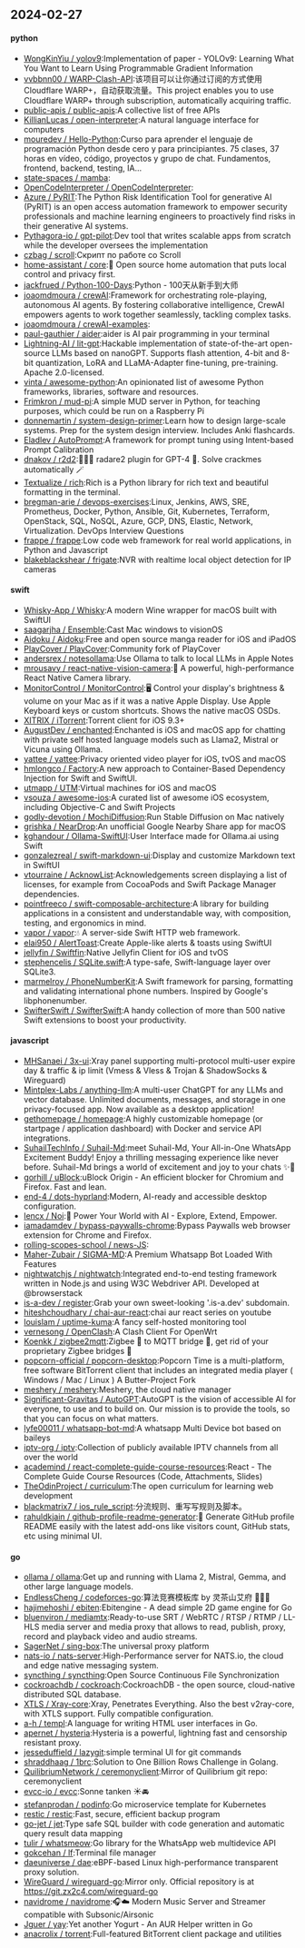 ## 2024-02-27

#### python
* [WongKinYiu / yolov9](https://github.com/WongKinYiu/yolov9):Implementation of paper - YOLOv9: Learning What You Want to Learn Using Programmable Gradient Information
* [vvbbnn00 / WARP-Clash-API](https://github.com/vvbbnn00/WARP-Clash-API):该项目可以让你通过订阅的方式使用Cloudflare WARP+，自动获取流量。This project enables you to use Cloudflare WARP+ through subscription, automatically acquiring traffic.
* [public-apis / public-apis](https://github.com/public-apis/public-apis):A collective list of free APIs
* [KillianLucas / open-interpreter](https://github.com/KillianLucas/open-interpreter):A natural language interface for computers
* [mouredev / Hello-Python](https://github.com/mouredev/Hello-Python):Curso para aprender el lenguaje de programación Python desde cero y para principiantes. 75 clases, 37 horas en vídeo, código, proyectos y grupo de chat. Fundamentos, frontend, backend, testing, IA...
* [state-spaces / mamba](https://github.com/state-spaces/mamba):
* [OpenCodeInterpreter / OpenCodeInterpreter](https://github.com/OpenCodeInterpreter/OpenCodeInterpreter):
* [Azure / PyRIT](https://github.com/Azure/PyRIT):The Python Risk Identification Tool for generative AI (PyRIT) is an open access automation framework to empower security professionals and machine learning engineers to proactively find risks in their generative AI systems.
* [Pythagora-io / gpt-pilot](https://github.com/Pythagora-io/gpt-pilot):Dev tool that writes scalable apps from scratch while the developer oversees the implementation
* [czbag / scroll](https://github.com/czbag/scroll):Скрипт по работе со Scroll
* [home-assistant / core](https://github.com/home-assistant/core):🏡 Open source home automation that puts local control and privacy first.
* [jackfrued / Python-100-Days](https://github.com/jackfrued/Python-100-Days):Python - 100天从新手到大师
* [joaomdmoura / crewAI](https://github.com/joaomdmoura/crewAI):Framework for orchestrating role-playing, autonomous AI agents. By fostering collaborative intelligence, CrewAI empowers agents to work together seamlessly, tackling complex tasks.
* [joaomdmoura / crewAI-examples](https://github.com/joaomdmoura/crewAI-examples):
* [paul-gauthier / aider](https://github.com/paul-gauthier/aider):aider is AI pair programming in your terminal
* [Lightning-AI / lit-gpt](https://github.com/Lightning-AI/lit-gpt):Hackable implementation of state-of-the-art open-source LLMs based on nanoGPT. Supports flash attention, 4-bit and 8-bit quantization, LoRA and LLaMA-Adapter fine-tuning, pre-training. Apache 2.0-licensed.
* [vinta / awesome-python](https://github.com/vinta/awesome-python):An opinionated list of awesome Python frameworks, libraries, software and resources.
* [Frimkron / mud-pi](https://github.com/Frimkron/mud-pi):A simple MUD server in Python, for teaching purposes, which could be run on a Raspberry Pi
* [donnemartin / system-design-primer](https://github.com/donnemartin/system-design-primer):Learn how to design large-scale systems. Prep for the system design interview. Includes Anki flashcards.
* [Eladlev / AutoPrompt](https://github.com/Eladlev/AutoPrompt):A framework for prompt tuning using Intent-based Prompt Calibration
* [dnakov / r2d2](https://github.com/dnakov/r2d2):🤖🏴‍☠️ radare2 plugin for GPT-4 🦜. Solve crackmes automatically 🪄
* [Textualize / rich](https://github.com/Textualize/rich):Rich is a Python library for rich text and beautiful formatting in the terminal.
* [bregman-arie / devops-exercises](https://github.com/bregman-arie/devops-exercises):Linux, Jenkins, AWS, SRE, Prometheus, Docker, Python, Ansible, Git, Kubernetes, Terraform, OpenStack, SQL, NoSQL, Azure, GCP, DNS, Elastic, Network, Virtualization. DevOps Interview Questions
* [frappe / frappe](https://github.com/frappe/frappe):Low code web framework for real world applications, in Python and Javascript
* [blakeblackshear / frigate](https://github.com/blakeblackshear/frigate):NVR with realtime local object detection for IP cameras

#### swift
* [Whisky-App / Whisky](https://github.com/Whisky-App/Whisky):A modern Wine wrapper for macOS built with SwiftUI
* [saagarjha / Ensemble](https://github.com/saagarjha/Ensemble):Cast Mac windows to visionOS
* [Aidoku / Aidoku](https://github.com/Aidoku/Aidoku):Free and open source manga reader for iOS and iPadOS
* [PlayCover / PlayCover](https://github.com/PlayCover/PlayCover):Community fork of PlayCover
* [andersrex / notesollama](https://github.com/andersrex/notesollama):Use Ollama to talk to local LLMs in Apple Notes
* [mrousavy / react-native-vision-camera](https://github.com/mrousavy/react-native-vision-camera):📸 A powerful, high-performance React Native Camera library.
* [MonitorControl / MonitorControl](https://github.com/MonitorControl/MonitorControl):🖥 Control your display's brightness & volume on your Mac as if it was a native Apple Display. Use Apple Keyboard keys or custom shortcuts. Shows the native macOS OSDs.
* [XITRIX / iTorrent](https://github.com/XITRIX/iTorrent):Torrent client for iOS 9.3+
* [AugustDev / enchanted](https://github.com/AugustDev/enchanted):Enchanted is iOS and macOS app for chatting with private self hosted language models such as Llama2, Mistral or Vicuna using Ollama.
* [yattee / yattee](https://github.com/yattee/yattee):Privacy oriented video player for iOS, tvOS and macOS
* [hmlongco / Factory](https://github.com/hmlongco/Factory):A new approach to Container-Based Dependency Injection for Swift and SwiftUI.
* [utmapp / UTM](https://github.com/utmapp/UTM):Virtual machines for iOS and macOS
* [vsouza / awesome-ios](https://github.com/vsouza/awesome-ios):A curated list of awesome iOS ecosystem, including Objective-C and Swift Projects
* [godly-devotion / MochiDiffusion](https://github.com/godly-devotion/MochiDiffusion):Run Stable Diffusion on Mac natively
* [grishka / NearDrop](https://github.com/grishka/NearDrop):An unofficial Google Nearby Share app for macOS
* [kghandour / Ollama-SwiftUI](https://github.com/kghandour/Ollama-SwiftUI):User Interface made for Ollama.ai using Swift
* [gonzalezreal / swift-markdown-ui](https://github.com/gonzalezreal/swift-markdown-ui):Display and customize Markdown text in SwiftUI
* [vtourraine / AcknowList](https://github.com/vtourraine/AcknowList):Acknowledgements screen displaying a list of licenses, for example from CocoaPods and Swift Package Manager dependencies.
* [pointfreeco / swift-composable-architecture](https://github.com/pointfreeco/swift-composable-architecture):A library for building applications in a consistent and understandable way, with composition, testing, and ergonomics in mind.
* [vapor / vapor](https://github.com/vapor/vapor):💧 A server-side Swift HTTP web framework.
* [elai950 / AlertToast](https://github.com/elai950/AlertToast):Create Apple-like alerts & toasts using SwiftUI
* [jellyfin / Swiftfin](https://github.com/jellyfin/Swiftfin):Native Jellyfin Client for iOS and tvOS
* [stephencelis / SQLite.swift](https://github.com/stephencelis/SQLite.swift):A type-safe, Swift-language layer over SQLite3.
* [marmelroy / PhoneNumberKit](https://github.com/marmelroy/PhoneNumberKit):A Swift framework for parsing, formatting and validating international phone numbers. Inspired by Google's libphonenumber.
* [SwifterSwift / SwifterSwift](https://github.com/SwifterSwift/SwifterSwift):A handy collection of more than 500 native Swift extensions to boost your productivity.

#### javascript
* [MHSanaei / 3x-ui](https://github.com/MHSanaei/3x-ui):Xray panel supporting multi-protocol multi-user expire day & traffic & ip limit (Vmess & Vless & Trojan & ShadowSocks & Wireguard)
* [Mintplex-Labs / anything-llm](https://github.com/Mintplex-Labs/anything-llm):A multi-user ChatGPT for any LLMs and vector database. Unlimited documents, messages, and storage in one privacy-focused app. Now available as a desktop application!
* [gethomepage / homepage](https://github.com/gethomepage/homepage):A highly customizable homepage (or startpage / application dashboard) with Docker and service API integrations.
* [SuhailTechInfo / Suhail-Md](https://github.com/SuhailTechInfo/Suhail-Md):meet Suhail-Md, Your All-in-One WhatsApp Excitement Buddy! Enjoy a thrilling messaging experience like never before. Suhail-Md brings a world of excitement and joy to your chats ✨🤖
* [gorhill / uBlock](https://github.com/gorhill/uBlock):uBlock Origin - An efficient blocker for Chromium and Firefox. Fast and lean.
* [end-4 / dots-hyprland](https://github.com/end-4/dots-hyprland):Modern, AI-ready and accessible desktop configuration.
* [lencx / Noi](https://github.com/lencx/Noi):🚀 Power Your World with AI - Explore, Extend, Empower.
* [iamadamdev / bypass-paywalls-chrome](https://github.com/iamadamdev/bypass-paywalls-chrome):Bypass Paywalls web browser extension for Chrome and Firefox.
* [rolling-scopes-school / news-JS](https://github.com/rolling-scopes-school/news-JS):
* [Maher-Zubair / SIGMA-MD](https://github.com/Maher-Zubair/SIGMA-MD):A Premium Whatsapp Bot Loaded With Features
* [nightwatchjs / nightwatch](https://github.com/nightwatchjs/nightwatch):Integrated end-to-end testing framework written in Node.js and using W3C Webdriver API. Developed at @browserstack
* [is-a-dev / register](https://github.com/is-a-dev/register):Grab your own sweet-looking '.is-a.dev' subdomain.
* [hiteshchoudhary / chai-aur-react](https://github.com/hiteshchoudhary/chai-aur-react):chai aur react series on youtube
* [louislam / uptime-kuma](https://github.com/louislam/uptime-kuma):A fancy self-hosted monitoring tool
* [vernesong / OpenClash](https://github.com/vernesong/OpenClash):A Clash Client For OpenWrt
* [Koenkk / zigbee2mqtt](https://github.com/Koenkk/zigbee2mqtt):Zigbee 🐝 to MQTT bridge 🌉, get rid of your proprietary Zigbee bridges 🔨
* [popcorn-official / popcorn-desktop](https://github.com/popcorn-official/popcorn-desktop):Popcorn Time is a multi-platform, free software BitTorrent client that includes an integrated media player ( Windows / Mac / Linux ) A Butter-Project Fork
* [meshery / meshery](https://github.com/meshery/meshery):Meshery, the cloud native manager
* [Significant-Gravitas / AutoGPT](https://github.com/Significant-Gravitas/AutoGPT):AutoGPT is the vision of accessible AI for everyone, to use and to build on. Our mission is to provide the tools, so that you can focus on what matters.
* [lyfe00011 / whatsapp-bot-md](https://github.com/lyfe00011/whatsapp-bot-md):A whatsapp Multi Device bot based on baileys
* [iptv-org / iptv](https://github.com/iptv-org/iptv):Collection of publicly available IPTV channels from all over the world
* [academind / react-complete-guide-course-resources](https://github.com/academind/react-complete-guide-course-resources):React - The Complete Guide Course Resources (Code, Attachments, Slides)
* [TheOdinProject / curriculum](https://github.com/TheOdinProject/curriculum):The open curriculum for learning web development
* [blackmatrix7 / ios_rule_script](https://github.com/blackmatrix7/ios_rule_script):分流规则、重写写规则及脚本。
* [rahuldkjain / github-profile-readme-generator](https://github.com/rahuldkjain/github-profile-readme-generator):🚀 Generate GitHub profile README easily with the latest add-ons like visitors count, GitHub stats, etc using minimal UI.

#### go
* [ollama / ollama](https://github.com/ollama/ollama):Get up and running with Llama 2, Mistral, Gemma, and other large language models.
* [EndlessCheng / codeforces-go](https://github.com/EndlessCheng/codeforces-go):算法竞赛模板库 by 灵茶山艾府 💭💡🎈
* [hajimehoshi / ebiten](https://github.com/hajimehoshi/ebiten):Ebitengine - A dead simple 2D game engine for Go
* [bluenviron / mediamtx](https://github.com/bluenviron/mediamtx):Ready-to-use SRT / WebRTC / RTSP / RTMP / LL-HLS media server and media proxy that allows to read, publish, proxy, record and playback video and audio streams.
* [SagerNet / sing-box](https://github.com/SagerNet/sing-box):The universal proxy platform
* [nats-io / nats-server](https://github.com/nats-io/nats-server):High-Performance server for NATS.io, the cloud and edge native messaging system.
* [syncthing / syncthing](https://github.com/syncthing/syncthing):Open Source Continuous File Synchronization
* [cockroachdb / cockroach](https://github.com/cockroachdb/cockroach):CockroachDB - the open source, cloud-native distributed SQL database.
* [XTLS / Xray-core](https://github.com/XTLS/Xray-core):Xray, Penetrates Everything. Also the best v2ray-core, with XTLS support. Fully compatible configuration.
* [a-h / templ](https://github.com/a-h/templ):A language for writing HTML user interfaces in Go.
* [apernet / hysteria](https://github.com/apernet/hysteria):Hysteria is a powerful, lightning fast and censorship resistant proxy.
* [jesseduffield / lazygit](https://github.com/jesseduffield/lazygit):simple terminal UI for git commands
* [shraddhaag / 1brc](https://github.com/shraddhaag/1brc):Solution to One Billion Rows Challenge in Golang.
* [QuilibriumNetwork / ceremonyclient](https://github.com/QuilibriumNetwork/ceremonyclient):Mirror of Quilibrium git repo: ceremonyclient
* [evcc-io / evcc](https://github.com/evcc-io/evcc):Sonne tanken ☀️🚘
* [stefanprodan / podinfo](https://github.com/stefanprodan/podinfo):Go microservice template for Kubernetes
* [restic / restic](https://github.com/restic/restic):Fast, secure, efficient backup program
* [go-jet / jet](https://github.com/go-jet/jet):Type safe SQL builder with code generation and automatic query result data mapping
* [tulir / whatsmeow](https://github.com/tulir/whatsmeow):Go library for the WhatsApp web multidevice API
* [gokcehan / lf](https://github.com/gokcehan/lf):Terminal file manager
* [daeuniverse / dae](https://github.com/daeuniverse/dae):eBPF-based Linux high-performance transparent proxy solution.
* [WireGuard / wireguard-go](https://github.com/WireGuard/wireguard-go):Mirror only. Official repository is at https://git.zx2c4.com/wireguard-go
* [navidrome / navidrome](https://github.com/navidrome/navidrome):🎧☁️ Modern Music Server and Streamer compatible with Subsonic/Airsonic
* [Jguer / yay](https://github.com/Jguer/yay):Yet another Yogurt - An AUR Helper written in Go
* [anacrolix / torrent](https://github.com/anacrolix/torrent):Full-featured BitTorrent client package and utilities
